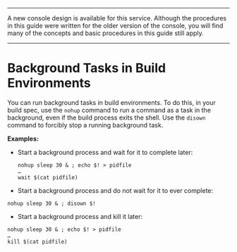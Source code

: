 --------

A new console design is available for this service\. Although the procedures in this guide were written for the older version of the console, you will find many of the concepts and basic procedures in this guide still apply\.

--------

# Background Tasks in Build Environments<a name="build-env-ref-background-tasks"></a>

You can run background tasks in build environments\. To do this, in your build spec, use the `nohup` command to run a command as a task in the background, even if the build process exits the shell\. Use the `disown` command to forcibly stop a running background task\.

**Examples:**
+ Start a background process and wait for it to complete later:

  ```
  nohup sleep 30 & ; echo $! > pidfile
  …
  wait $(cat pidfile)
  ```
+  Start a background process and do not wait for it to ever complete:

  ```
  nohup sleep 30 & ; disown $!
  ```
+  Start a background process and kill it later:

  ```
  nohup sleep 30 & ; echo $! > pidfile
  …
  kill $(cat pidfile)
  ```